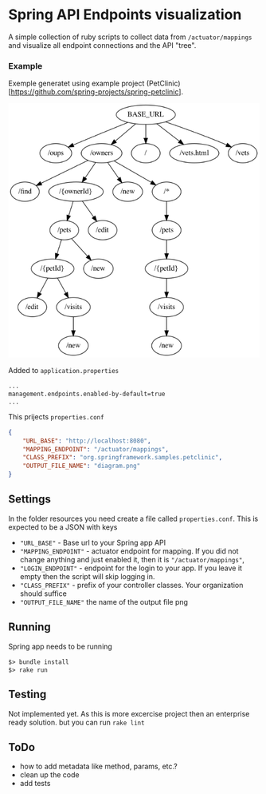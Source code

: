 # Spring API Endpoints visualization

A simple collection of ruby scripts to collect data from `/actuator/mappings` and visualize all endpoint connections and the API "tree".

### Example

Exemple generatet using example project (PetClinic)[https://github.com/spring-projects/spring-petclinic].

![Alt text](examples/petclinic.png?raw=true "PetClinic example")

Added to `application.properties`
```
...
management.endpoints.enabled-by-default=true
...
```

This prijects `properties.conf`

```json
{
    "URL_BASE": "http://localhost:8080",
    "MAPPING_ENDPOINT": "/actuator/mappings",
    "CLASS_PREFIX": "org.springframework.samples.petclinic",
    "OUTPUT_FILE_NAME": "diagram.png"
}
```

## Settings

In the folder resources you need create a file called `properties.conf`.
This is expected to be a JSON with keys

- `"URL_BASE"` - Base url to your Spring app API
- `"MAPPING_ENDPOINT"` - actuator endpoint for mapping. If you did not change anything and just enabled it, then it is `"/actuator/mappings"`,
- `"LOGIN_ENDPOINT"` - endpoint for the login to your app. If you leave it empty then the script will skip logging in.
- `"CLASS_PREFIX"` - prefix of your controller classes. Your organization should suffice
- `"OUTPUT_FILE_NAME"` the name of the output file png

## Running

Spring app needs to be running

```shell
$> bundle install
$> rake run
```

## Testing

Not implemented yet. As this is more excercise project then an enterprise ready solution. but you can run `rake lint`

## ToDo

- how to add metadata like method, params, etc.?
- clean up the code
- add tests
